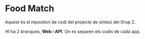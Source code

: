 # Food Match
Aquest és el repositori de codi del projecte de síntesi del Grup 2.

HI ha 2 branques, **Web** i **API**. On es separen els codis de cada app.
